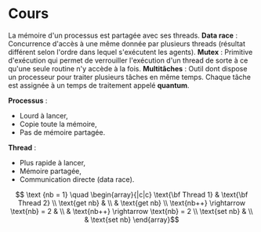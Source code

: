 # Cours

La mémoire d'un processus est partagée avec ses threads.
**Data race** : Concurrence d'accès à une même donnée par plusieurs threads (résultat différent selon l'ordre dans lequel s'exécutent les agents).
**Mutex** : Primitive d'exécution qui permet de verrouiller l'exécution d'un thread de sorte à ce qu'une seule routine n'y accède à la fois.
**Multitâches** : Outil dont dispose un processeur pour traiter plusieurs tâches en même temps. Chaque tâche est assignée à un temps de traitement appelé **quantum**.

**Processus** : 
 * Lourd à lancer,
 * Copie toute la mémoire,
 * Pas de mémoire partagée.

**Thread** :
 * Plus rapide à lancer,
 *  Mémoire partagée,
 * Communication directe (data race).

$$ \text {nb = 1} \quad \begin{array}{|c|c}
\text{\bf Thread 1} & \text{\bf Thread 2} \\
\text{get nb} & \\
 & \text{get nb} \\ 
\text{nb++} \rightarrow \text{nb} = 2 & \\
& \text{nb++} \rightarrow \text{nb} = 2 \\
\text{set nb} & \\
& \text{set nb}
\end{array}$$
<!--stackedit_data:
eyJoaXN0b3J5IjpbMzU0OTg0MzcyLDEwMzU5NjgyODMsLTE5Mz
MxNjk0ODhdfQ==
-->